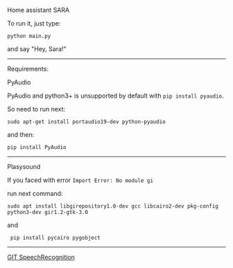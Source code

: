 Home assistant SARA

To run it, just type:

```python main.py```

and say "Hey, Sara!"

---

Requirements:


PyAudio

PyAudio and python3+ is unsupported by default with ```pip install pyaudio```.

So need to run next:

```sudo apt-get install portaudio19-dev python-pyaudio```

and then:

```pip install PyAudio```

---

Plasysound

If you faced with error ```Import Error: No module gi```

run next command:

```sudo apt install libgirepository1.0-dev gcc libcairo2-dev pkg-config python3-dev gir1.2-gtk-3.0```

and 

``` pip install pycairo pygobject```

---

<a href="https://github.com/Uberi/speech_recognition">GIT SpeechRecognition</a>
